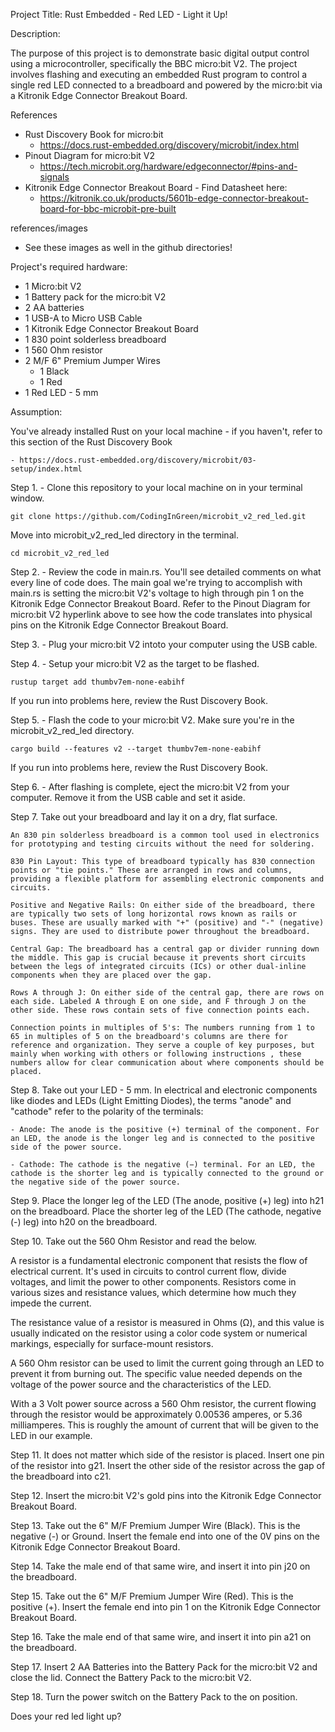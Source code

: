 Project Title: Rust Embedded - Red LED - Light it Up!

Description:

The purpose of this project is to demonstrate basic digital output control using a microcontroller, specifically the BBC micro:bit V2. The project involves flashing and executing an embedded Rust program to control a single red LED connected to a breadboard and powered by the micro:bit via a Kitronik Edge Connector Breakout Board. 

References 
- Rust Discovery Book for micro:bit 
   - https://docs.rust-embedded.org/discovery/microbit/index.html
- Pinout Diagram for micro:bit V2
   - https://tech.microbit.org/hardware/edgeconnector/#pins-and-signals
- Kitronik Edge Connector Breakout Board - Find Datasheet here:
   - https://kitronik.co.uk/products/5601b-edge-connector-breakout-board-for-bbc-microbit-pre-built

references/images
- See these images as well in the github directories!

Project's required hardware:

- 1 Micro:bit V2
- 1 Battery pack for the micro:bit V2
- 2 AA batteries
- 1 USB-A to Micro USB Cable
- 1 Kitronik Edge Connector Breakout Board
- 1 830 point solderless breadboard
- 1 560 Ohm resistor
- 2 M/F 6" Premium Jumper Wires 
    - 1 Black 
    - 1 Red
- 1 Red LED - 5 mm

Assumption:

You've already installed Rust on your local machine - if you haven't, refer to this section of the Rust Discovery Book 

    - https://docs.rust-embedded.org/discovery/microbit/03-setup/index.html

Step 1. - Clone this repository to your local machine on in your terminal window.

    git clone https://github.com/CodingInGreen/microbit_v2_red_led.git

Move into microbit_v2_red_led directory in the terminal.

    cd microbit_v2_red_led

Step 2. - Review the code in main.rs. You'll see detailed comments on what every line of code does. The main goal we're trying to accomplish with main.rs is setting the micro:bit V2's voltage to high through pin 1 on the Kitronik Edge Connector Breakout Board. Refer to the Pinout Diagram for micro:bit V2 hyperlink above to see how the code translates into physical pins on the Kitronik Edge Connector Breakout Board.

Step 3. - Plug your micro:bit V2 intoto your computer using the USB cable. 

Step 4. - Setup your micro:bit V2 as the target to be flashed.

    rustup target add thumbv7em-none-eabihf

If you run into problems here, review the Rust Discovery Book.

Step 5. - Flash the code to your micro:bit V2. Make sure you're in the microbit_v2_red_led directory.

    cargo build --features v2 --target thumbv7em-none-eabihf

If you run into problems here, review the Rust Discovery Book.

Step 6. - After flashing is complete, eject the micro:bit V2 from your computer. Remove it from the USB cable and set it aside.

Step 7. Take out your breadboard and lay it on a dry, flat surface. 

    An 830 pin solderless breadboard is a common tool used in electronics for prototyping and testing circuits without the need for soldering.

    830 Pin Layout: This type of breadboard typically has 830 connection points or "tie points." These are arranged in rows and columns, providing a flexible platform for assembling electronic components and circuits.

    Positive and Negative Rails: On either side of the breadboard, there are typically two sets of long horizontal rows known as rails or buses. These are usually marked with "+" (positive) and "-" (negative) signs. They are used to distribute power throughout the breadboard. 

    Central Gap: The breadboard has a central gap or divider running down the middle. This gap is crucial because it prevents short circuits between the legs of integrated circuits (ICs) or other dual-inline components when they are placed over the gap.

    Rows A through J: On either side of the central gap, there are rows on each side. Labeled A through E on one side, and F through J on the other side. These rows contain sets of five connection points each. 

    Connection points in multiples of 5's: The numbers running from 1 to 65 in multiples of 5 on the breadboard's columns are there for reference and organization. They serve a couple of key purposes, but mainly when working with others or following instructions , these numbers allow for clear communication about where components should be placed. 

Step 8. Take out your LED - 5 mm. In electrical and electronic components like diodes and LEDs (Light Emitting Diodes), the terms "anode" and "cathode" refer to the polarity of the terminals:

    - Anode: The anode is the positive (+) terminal of the component. For an LED, the anode is the longer leg and is connected to the positive side of the power source.

    - Cathode: The cathode is the negative (−) terminal. For an LED, the cathode is the shorter leg and is typically connected to the ground or the negative side of the power source.

Step 9. Place the longer leg of the LED (The anode, positive (+) leg) into h21 on the breadboard. Place the shorter leg of the LED (The cathode, negative (-) leg) into h20 on the breadboard.

Step 10. Take out the 560 Ohm Resistor and read the below. 

A resistor is a fundamental electronic component that resists the flow of electrical current. It's used in circuits to control current flow, divide voltages, and limit the power to other components. Resistors come in various sizes and resistance values, which determine how much they impede the current.

The resistance value of a resistor is measured in Ohms (Ω), and this value is usually indicated on the resistor using a color code system or numerical markings, especially for surface-mount resistors.

A 560 Ohm resistor can be used to limit the current going through an LED to prevent it from burning out. The specific value needed depends on the voltage of the power source and the characteristics of the LED.

With a 3 Volt power source across a 560 Ohm resistor, the current flowing through the resistor would be approximately 0.00536 amperes, or 5.36 milliamperes. This is roughly the amount of current that will be given to the LED in our example.

Step 11. It does not matter which side of the resistor is placed. Insert one pin of the resistor into g21. Insert the other side of the resistor across the gap of the breadboard into c21. 

Step 12. Insert the micro:bit V2's gold pins into the Kitronik Edge Connector Breakout Board. 

Step 13. Take out the 6" M/F Premium Jumper Wire (Black). This is the negative (-) or Ground. Insert the female end into one of the 0V pins on the Kitronik Edge Connector Breakout Board.

Step 14. Take the male end of that same wire, and insert it into pin j20 on the breadboard.

Step 15. Take out the 6" M/F Premium Jumper Wire (Red). This is the positive (+). Insert the female end into pin 1 on the Kitronik Edge Connector Breakout Board.

Step 16. Take the male end of that same wire, and insert it into pin a21 on the breadboard.

Step 17. Insert 2 AA Batteries into the Battery Pack for the micro:bit V2 and close the lid. Connect the Battery Pack to the micro:bit V2.

Step 18. Turn the power switch on the Battery Pack to the on position.

Does your red led light up?








